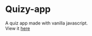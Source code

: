 # Quizy-app
A quiz app made with vanilla javascript.  
View it [here](https://mrbasel.github.io/quizy-app/app/)
